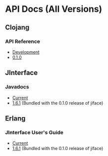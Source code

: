# API Docs (All Versions)

## Clojang

### API Reference

* [Development](../current)
* [0.1.0](../0.1.0)

## JInterface

### Javadocs

* [Current](../current/erlang/java)
* [1.6.1](../0.1.0/erlang/java) (Bundled with the 0.1.0 release of jiface)

## Erlang

### JInterface User's Guide

* [Current](../current/erlang/jinterface_users_guide.html)
* [1.6.1](../0.1.0/erlang/jinterface_users_guide.html) (Bundled with the 0.1.0 release of jiface)
